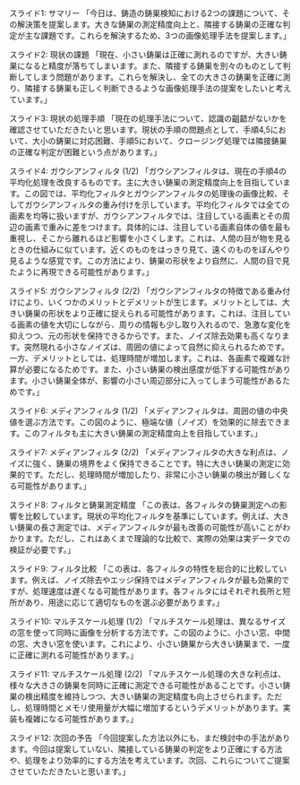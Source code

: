 スライド1: サマリー
「今日は、鋳造の鋳巣検知における2つの課題について、その解決策を提案します。大きな鋳巣の測定精度向上と、隣接する鋳巣の正確な判定が主な課題です。これらを解決するため、3つの画像処理手法を提案します。」

スライド2: 現状の課題
「現在、小さい鋳巣は正確に測れるのですが、大きい鋳巣になると精度が落ちてしまいます。また、隣接する鋳巣を別々のものとして判断してしまう問題があります。これらを解決し、全ての大きさの鋳巣を正確に測り、隣接する鋳巣も正しく判断できるような画像処理手法の提案をしたいと考えています。」

スライド3: 現状の処理手順
「現在の処理手法について、認識の齟齬がないかを確認させていただきたいと思います。現状の手順の問題点として、手順4,5において、大小の鋳巣に対応困難、手順5において、クロージング処理では隣接鋳巣の正確な判定が困難という点があります。」

スライド4: ガウシアンフィルタ (1/2)
「ガウシアンフィルタは、現在の手順4の平均化処理を改良するものです。主に大きい鋳巣の測定精度向上を目指しています。この図では、平均化フィルタとガウシアンフィルタの処理後の画像比較、そしてガウシアンフィルタの重み付けを示しています。平均化フィルタでは全ての画素を均等に扱いますが、ガウシアンフィルタでは、注目している画素とその周辺の画素で重みに差をつけます。具体的には、注目している画素自体の値を最も重視し、そこから離れるほど影響を小さくします。これは、人間の目が物を見るときの仕組みに似ています。近くのものをはっきり見て、遠くのものをぼんやり見るような感覚です。この方法により、鋳巣の形状をより自然に、人間の目で見たように再現できる可能性があります。」

スライド5: ガウシアンフィルタ (2/2)
「ガウシアンフィルタの特徴である重み付けにより、いくつかのメリットとデメリットが生じます。メリットとしては、大きい鋳巣の形状をより正確に捉えられる可能性があります。これは、注目している画素の値を大切にしながら、周りの情報も少し取り入れるので、急激な変化を抑えつつ、元の形状を保持できるからです。また、ノイズ除去効果も高くなります。突然現れる小さなノイズは、周囲の値によって自然に抑えられるためです。一方、デメリットとしては、処理時間が増加します。これは、各画素で複雑な計算が必要になるためです。また、小さい鋳巣の検出感度が低下する可能性があります。小さい鋳巣全体が、影響の小さい周辺部分に入ってしまう可能性があるためです。」

スライド6: メディアンフィルタ (1/2)
「メディアンフィルタは、周囲の値の中央値を選ぶ方法です。この図のように、極端な値（ノイズ）を効果的に除去できます。このフィルタも主に大きい鋳巣の測定精度向上を目指しています。」

スライド7: メディアンフィルタ (2/2)
「メディアンフィルタの大きな利点は、ノイズに強く、鋳巣の境界をよく保持できることです。特に大きい鋳巣の測定に効果的です。ただし、処理時間が増加したり、非常に小さい鋳巣の検出が難しくなる可能性があります。」

スライド8: フィルタと鋳巣測定精度
「この表は、各フィルタの鋳巣測定への影響を比較しています。現状の平均化フィルタを基準にしています。例えば、大きい鋳巣の長さ測定では、メディアンフィルタが最も改善の可能性が高いことがわかります。ただし、これはあくまで理論的な比較で、実際の効果は実データでの検証が必要です。」

スライド9: フィルタ比較
「この表は、各フィルタの特性を総合的に比較しています。例えば、ノイズ除去やエッジ保持ではメディアンフィルタが最も効果的ですが、処理速度は遅くなる可能性があります。各フィルタにはそれぞれ長所と短所があり、用途に応じて適切なものを選ぶ必要があります。」

スライド10: マルチスケール処理 (1/2)
「マルチスケール処理は、異なるサイズの窓を使って同時に画像を分析する方法です。この図のように、小さい窓、中間の窓、大きい窓を使います。これにより、小さい鋳巣から大きい鋳巣まで、一度に正確に測れる可能性があります。」

スライド11: マルチスケール処理 (2/2)
「マルチスケール処理の大きな利点は、様々な大きさの鋳巣を同時に正確に測定できる可能性があることです。小さい鋳巣の検出精度を維持しつつ、大きい鋳巣の測定精度も向上させられます。ただし、処理時間とメモリ使用量が大幅に増加するというデメリットがあります。実装も複雑になる可能性があります。」

スライド12: 次回の予告
「今回提案した方法以外にも、まだ検討中の手法があります。今回は提案していない、隣接している鋳巣の判定をより正確にする方法や、処理をより効率的にする方法を考えています。次回、これらについてご提案させていただきたいと思います。」
